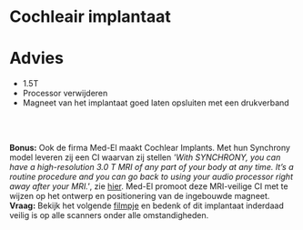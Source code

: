 # Cochleair implantaat

# Advies

* 1.5T
* Processor verwijderen
* Magneet van het implantaat goed laten opsluiten met een drukverband 

<br>
<br>

**Bonus:** Ook de firma Med-El maakt Cochlear Implants. Met hun Synchrony model
leveren zij een CI waarvan zij stellen *'With SYNCHRONY, you can have a high-resolution
3.0 T MRI of any part of your body at any time. It’s a routine procedure and you can
go back to using your audio processor right away after your MRI.'*, zie
[hier](http://www.medel.com/cochlear-implants-mri-safety/).
Med-El promoot deze MRI-veilige CI met te wijzen op het ontwerp en positionering van
de ingebouwde magneet.<br>
**Vraag:** Bekijk het volgende [filmpje](http://www.medel.com/int/show4/index/id/1468/title/SYNCHRONY/#prettyPhoto/0/)
en bedenk of dit implantaat inderdaad veilig is op alle scanners onder alle omstandigheden.
